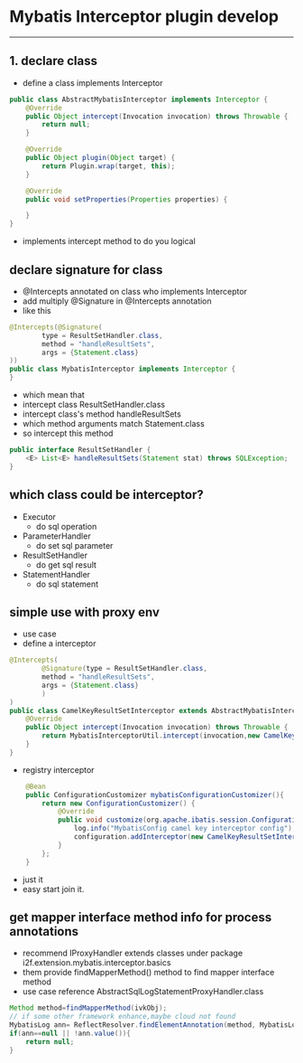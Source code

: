 # Mybatis Interceptor plugin develop

---
## 1. declare class
- define a class implements Interceptor
```java
public class AbstractMybatisInterceptor implements Interceptor {
    @Override
    public Object intercept(Invocation invocation) throws Throwable {
        return null;
    }

    @Override
    public Object plugin(Object target) {
        return Plugin.wrap(target, this);
    }

    @Override
    public void setProperties(Properties properties) {

    }
}
```
- implements intercept method to do you logical

## declare signature for class
- @Intercepts annotated on class who implements Interceptor
- add multiply @Signature in @Intercepts annotation
- like this
```java
@Intercepts(@Signature(
        type = ResultSetHandler.class,
        method = "handleResultSets",
        args = {Statement.class}
))
public class MybatisInterceptor implements Interceptor {
}
```
- which mean that
- intercept class ResultSetHandler.class
- intercept class's method handleResultSets
- which method arguments match Statement.class
- so intercept this method
```java
public interface ResultSetHandler {
    <E> List<E> handleResultSets(Statement stat) throws SQLException;
}
```

## which class could be interceptor?
- Executor
    - do sql operation
- ParameterHandler
    - do set sql parameter
- ResultSetHandler
    - do get sql result
- StatementHandler
    - do sql statement

## simple use with proxy env
- use case
- define a interceptor
```java
@Intercepts(
        @Signature(type = ResultSetHandler.class,
        method = "handleResultSets",
        args = {Statement.class}
        )
)
public class CamelKeyResultSetInterceptor extends AbstractMybatisInterceptor {
    @Override
    public Object intercept(Invocation invocation) throws Throwable {
        return MybatisInterceptorUtil.intercept(invocation,new CamelKeyResultSetProxyHandler());
    }
}
```
- registry interceptor
```java
    @Bean
    public ConfigurationCustomizer mybatisConfigurationCustomizer(){
        return new ConfigurationCustomizer() {
            @Override
            public void customize(org.apache.ibatis.session.Configuration configuration) {
                log.info("MybatisConfig camel key interceptor config");
                configuration.addInterceptor(new CamelKeyResultSetInterceptor())
            }
        };
    }
```
- just it
- easy start join it.

## get mapper interface method info for process annotations
- recommend IProxyHandler extends classes under package i2f.extension.mybatis.interceptor.basics
- them provide findMapperMethod() method to find mapper interface method
- use case reference AbstractSqlLogStatementProxyHandler.class
```java
Method method=findMapperMethod(ivkObj);
// if some other framework enhance,maybe cloud not found
MybatisLog ann= ReflectResolver.findElementAnnotation(method, MybatisLog.class,true,false,false);
if(ann==null || !ann.value()){
    return null;
}
```
